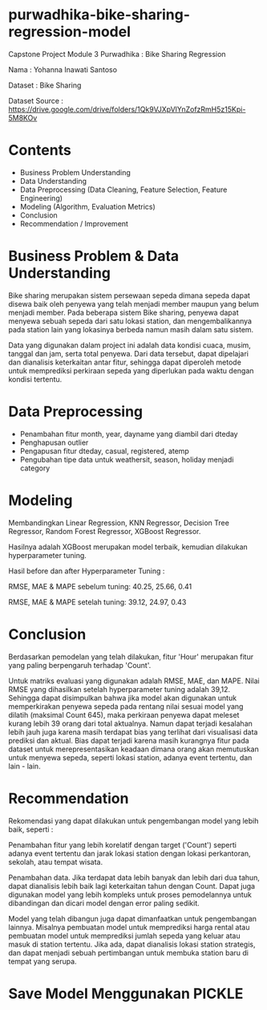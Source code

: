 # purwadhika-bike-sharing-regression-model
Capstone Project Module 3 Purwadhika : Bike Sharing Regression

Nama : Yohanna Inawati Santoso

Dataset : Bike Sharing 

Dataset Source : https://drive.google.com/drive/folders/1Qk9VJXpVlYnZofzRmH5z15Kpi-5M8KOv

# Contents
 - Business Problem Understanding
 - Data Understanding
 - Data Preprocessing (Data Cleaning, Feature Selection, Feature Engineering)
 - Modeling (Algorithm, Evaluation Metrics)
 - Conclusion
 - Recommendation / Improvement

# Business Problem & Data Understanding
Bike sharing merupakan sistem persewaan sepeda dimana sepeda dapat disewa baik oleh penyewa yang telah menjadi member maupun yang belum menjadi member. Pada beberapa sistem Bike sharing, penyewa dapat menyewa sebuah sepeda dari satu lokasi station, dan mengembalikannya pada station lain yang lokasinya berbeda namun masih dalam satu sistem.

Data yang digunakan dalam project ini adalah data kondisi cuaca, musim, tanggal dan jam, serta total penyewa. Dari data tersebut, dapat dipelajari dan dianalisis keterkaitan antar fitur, sehingga dapat diperoleh metode untuk memprediksi perkiraan sepeda yang diperlukan pada waktu dengan kondisi tertentu.

# Data Preprocessing
 - Penambahan fitur month, year, dayname yang diambil dari dteday
 - Penghapusan outlier
 - Pengapusan fitur dteday, casual, registered, atemp
 - Pengubahan tipe data untuk weathersit, season, holiday menjadi category

# Modeling
Membandingkan Linear Regression, KNN Regressor, Decision Tree Regressor, Random Forest Regressor, XGBoost Regressor.

Hasilnya adalah XGBoost merupakan model terbaik, kemudian dilakukan hyperparameter tuning.

Hasil before dan after Hyperparameter Tuning :

RMSE, MAE & MAPE sebelum tuning: 40.25, 25.66, 0.41 

RMSE, MAE & MAPE setelah tuning: 39.12, 24.97, 0.43

# Conclusion
Berdasarkan pemodelan yang telah dilakukan, fitur 'Hour' merupakan fitur yang paling berpengaruh terhadap 'Count'.

Untuk matriks evaluasi yang digunakan adalah RMSE, MAE, dan MAPE. Nilai RMSE yang dihasilkan setelah hyperparameter tuning adalah 39,12. Sehingga dapat disimpulkan bahwa jika model akan digunakan untuk memperkirakan penyewa sepeda pada rentang nilai sesuai model yang dilatih (maksimal Count 645), maka perkiraan penyewa dapat meleset kurang lebih 39 orang dari total aktualnya. Namun dapat terjadi kesalahan lebih jauh juga karena masih terdapat bias yang terlihat dari visualisasi data prediksi dan aktual. Bias dapat terjadi karena masih kurangnya fitur pada dataset untuk merepresentasikan keadaan dimana orang akan memutuskan untuk menyewa sepeda, seperti lokasi station, adanya event tertentu, dan lain - lain.

# Recommendation
Rekomendasi yang dapat dilakukan untuk pengembangan model yang lebih baik, seperti :

Penambahan fitur yang lebih korelatif dengan target ('Count') seperti adanya event tertentu dan jarak lokasi station dengan lokasi perkantoran, sekolah, atau tempat wisata.

Penambahan data. Jika terdapat data lebih banyak dan lebih dari dua tahun, dapat dianalisis lebih baik lagi keterkaitan tahun dengan Count. Dapat juga digunakan model yang lebih kompleks untuk proses pemodelannya untuk dibandingan dan dicari model dengan error paling sedikit.

Model yang telah dibangun juga dapat dimanfaatkan untuk pengembangan lainnya. Misalnya pembuatan model untuk memprediksi harga rental atau pembuatan model untuk memprediksi jumlah sepeda yang keluar atau masuk di station tertentu. Jika ada, dapat dianalisis lokasi station strategis, dan dapat menjadi sebuah pertimbangan untuk membuka station baru di tempat yang serupa.

# Save Model Menggunakan PICKLE
